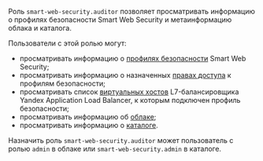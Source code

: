 Роль `smart-web-security.auditor` позволяет просматривать информацию о профилях безопасности Smart Web Security и метаинформацию облака и каталога.

Пользователи с этой ролью могут:
* просматривать информацию о [профилях безопасности](../../smartwebsecurity/concepts/profiles.md) Smart Web Security;
* просматривать информацию о назначенных [правах доступа](../../iam/concepts/access-control/index.md) к профилям безопасности;
* просматривать список [виртуальных хостов](../../application-load-balancer/concepts/http-router.md#virtual-host) L7-балансировщика Yandex Application Load Balancer, к которым подключен профиль безопасности;
* просматривать информацию об [облаке](../../resource-manager/concepts/resources-hierarchy.md#cloud);
* просматривать информацию о [каталоге](../../resource-manager/concepts/resources-hierarchy.md#folder).

Назначить роль `smart-web-security.auditor` может пользователь с ролью `admin` в облаке или `smart-web-security.admin` в каталоге.